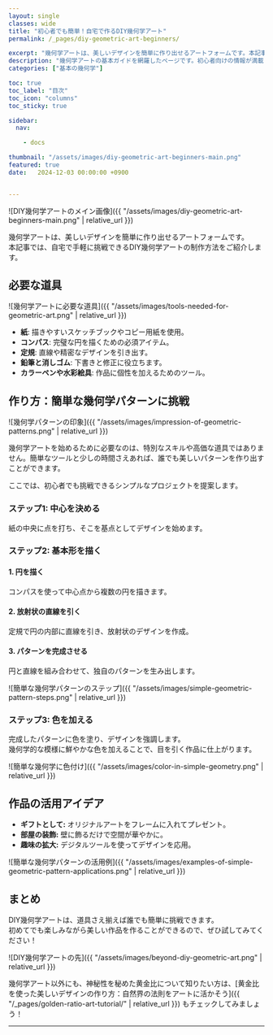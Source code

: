 ```yaml
---
layout: single
classes: wide
title: "初心者でも簡単！自宅で作るDIY幾何学アート"
permalink: /_pages/diy-geometric-art-beginners/

excerpt: "幾何学アートは、美しいデザインを簡単に作り出せるアートフォームです。本記事では、自宅で手軽に挑戦できるDIY幾何学アートの制作方法をご紹介します。"
description: "幾何学アートの基本ガイドを網羅したページです。初心者向けの情報が満載！"
categories: ["基本の幾何学"]

toc: true
toc_label: "目次"
toc_icon: "columns"
toc_sticky: true

sidebar:
  nav:

    - docs

thumbnail: "/assets/images/diy-geometric-art-beginners-main.png"
featured: true
date:   2024-12-03 00:00:00 +0900


---
```


![DIY幾何学アートのメイン画像]({{ "/assets/images/diy-geometric-art-beginners-main.png" | relative_url }})

幾何学アートは、美しいデザインを簡単に作り出せるアートフォームです。  
本記事では、自宅で手軽に挑戦できるDIY幾何学アートの制作方法をご紹介します。


## 必要な道具
![幾何学アートに必要な道具]({{ "/assets/images/tools-needed-for-geometric-art.png" | relative_url }})

* **紙**: 描きやすいスケッチブックやコピー用紙を使用。
* **コンパス**: 完璧な円を描くための必須アイテム。
* **定規**: 直線や精密なデザインを引き出す。
* **鉛筆と消しゴム**: 下書きと修正に役立ちます。
* **カラーペンや水彩絵具**: 作品に個性を加えるためのツール。


## 作り方：簡単な幾何学パターンに挑戦
![幾何学パターンの印象]({{ "/assets/images/impression-of-geometric-patterns.png" | relative_url }})

幾何学アートを始めるために必要なのは、特別なスキルや高価な道具ではありません。簡単なツールと少しの時間さえあれば、誰でも美しいパターンを作り出すことができます。  

ここでは、初心者でも挑戦できるシンプルなプロジェクトを提案します。

### ステップ1: 中心を決める
紙の中央に点を打ち、そこを基点としてデザインを始めます。

### ステップ2: 基本形を描く
#### 1. 円を描く
コンパスを使って中心点から複数の円を描きます。

#### 2. 放射状の直線を引く
定規で円の内部に直線を引き、放射状のデザインを作成。

#### 3. パターンを完成させる
円と直線を組み合わせて、独自のパターンを生み出します。

![簡単な幾何学パターンのステップ]({{ "/assets/images/simple-geometric-pattern-steps.png" | relative_url }})

### ステップ3: 色を加える
完成したパターンに色を塗り、デザインを強調します。  
幾何学的な模様に鮮やかな色を加えることで、目を引く作品に仕上がります。

![簡単な幾何学に色付け]({{ "/assets/images/color-in-simple-geometry.png" | relative_url }})

## 作品の活用アイデア

* **ギフトとして:** オリジナルアートをフレームに入れてプレゼント。
* **部屋の装飾:** 壁に飾るだけで空間が華やかに。
* **趣味の拡大:** デジタルツールを使ってデザインを応用。


![簡単な幾何学パターンの活用例]({{ "/assets/images/examples-of-simple-geometric-pattern-applications.png" | relative_url }})


## まとめ

DIY幾何学アートは、道具さえ揃えば誰でも簡単に挑戦できます。  
初めてでも楽しみながら美しい作品を作ることができるので、ぜひ試してみてください！

![DIY幾何学アートの先]({{ "/assets/images/beyond-diy-geometric-art.png" | relative_url }})

幾何学アート以外にも、神秘性を秘めた黄金比について知りたい方は、[黄金比を使った美しいデザインの作り方：自然界の法則をアートに活かそう]({{ "/_pages/golden-ratio-art-tutorial/" | relative_url }}) もチェックしてみましょう！

---
